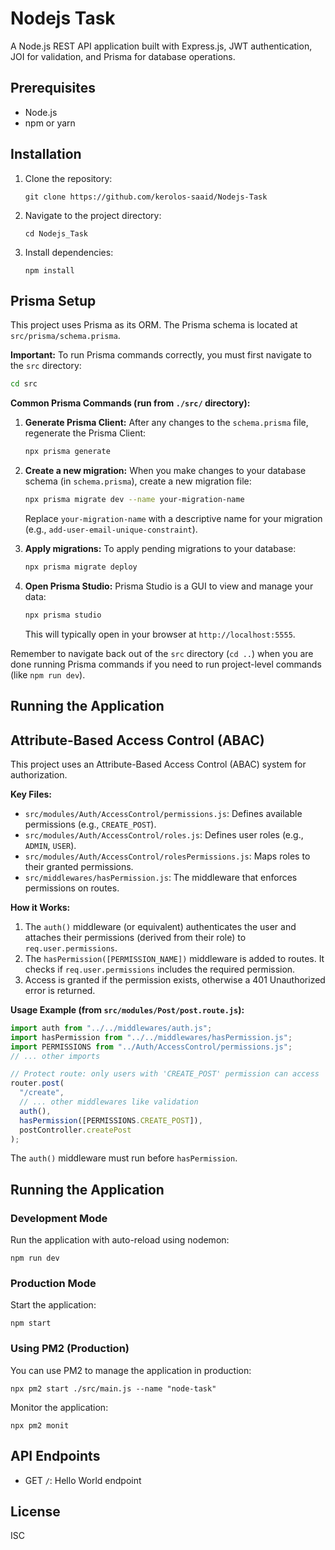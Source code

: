 # Nodejs Task

A Node.js REST API application built with Express.js, JWT authentication, JOI for validation, and Prisma for database operations.


## Prerequisites

- Node.js
- npm or yarn

## Installation

1. Clone the repository:
   ```
   git clone https://github.com/kerolos-saaid/Nodejs-Task
   ```

2. Navigate to the project directory:
   ```
   cd Nodejs_Task
   ```

3. Install dependencies:
   ```
   npm install
   ```

## Prisma Setup

This project uses Prisma as its ORM. The Prisma schema is located at `src/prisma/schema.prisma`.

**Important:** To run Prisma commands correctly, you must first navigate to the `src` directory:
```bash
cd src
```

**Common Prisma Commands (run from `./src/` directory):**

1.  **Generate Prisma Client:**
    After any changes to the `schema.prisma` file, regenerate the Prisma Client:
    ```bash
    npx prisma generate
    ```

2.  **Create a new migration:**
    When you make changes to your database schema (in `schema.prisma`), create a new migration file:
    ```bash
    npx prisma migrate dev --name your-migration-name
    ```
    Replace `your-migration-name` with a descriptive name for your migration (e.g., `add-user-email-unique-constraint`).

3.  **Apply migrations:**
    To apply pending migrations to your database:
    ```bash
    npx prisma migrate deploy
    ```

4.  **Open Prisma Studio:**
    Prisma Studio is a GUI to view and manage your data:
    ```bash
    npx prisma studio
    ```
    This will typically open in your browser at `http://localhost:5555`.

Remember to navigate back out of the `src` directory (`cd ..`) when you are done running Prisma commands if you need to run project-level commands (like `npm run dev`).

## Running the Application

## Attribute-Based Access Control (ABAC)

This project uses an Attribute-Based Access Control (ABAC) system for authorization.

**Key Files:**
*   `src/modules/Auth/AccessControl/permissions.js`: Defines available permissions (e.g., `CREATE_POST`).
*   `src/modules/Auth/AccessControl/roles.js`: Defines user roles (e.g., `ADMIN`, `USER`).
*   `src/modules/Auth/AccessControl/rolesPermissions.js`: Maps roles to their granted permissions.
*   `src/middlewares/hasPermission.js`: The middleware that enforces permissions on routes.

**How it Works:**
1.  The `auth()` middleware (or equivalent) authenticates the user and attaches their permissions (derived from their role) to `req.user.permissions`.
2.  The `hasPermission([PERMISSION_NAME])` middleware is added to routes. It checks if `req.user.permissions` includes the required permission.
3.  Access is granted if the permission exists, otherwise a 401 Unauthorized error is returned.

**Usage Example (from `src/modules/Post/post.route.js`):**
```javascript
import auth from "../../middlewares/auth.js";
import hasPermission from "../../middlewares/hasPermission.js";
import PERMISSIONS from "../Auth/AccessControl/permissions.js";
// ... other imports

// Protect route: only users with 'CREATE_POST' permission can access
router.post(
  "/create",
  // ... other middlewares like validation
  auth(),
  hasPermission([PERMISSIONS.CREATE_POST]),
  postController.createPost
);
```
The `auth()` middleware must run before `hasPermission`.

## Running the Application

### Development Mode

Run the application with auto-reload using nodemon:

```
npm run dev
```

### Production Mode

Start the application:

```
npm start
```

### Using PM2 (Production)

You can use PM2 to manage the application in production:

```
npx pm2 start ./src/main.js --name "node-task"
```

Monitor the application:

```
npx pm2 monit
```

## API Endpoints

- GET `/`: Hello World endpoint

## License

ISC
